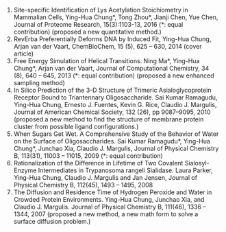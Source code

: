 1. Site-specific Identification of Lys Acetylation Stoichiometry in Mammalian Cells, Ying-Hua Chung*, Tong Zhou*, Jianji Chen, Yue Chen, Journal of Proteome Research, 15(3):1103-13, 2016 (*: equal contribution) (proposed a new quantitative method.) 
2. RevErba Preferentially Deforms DNA by Induced Fit, Ying-Hua Chung, Arjan van der Vaart, ChemBioChem, 15 (5), 625 – 630, 2014 (cover article) 
3. Free Energy Simulation of Helical Transitions. Ning Ma*, Ying-Hua Chung*, Arjan van der Vaart, Journal of Computational Chemistry, 34 (8), 640 – 645, 2013 (*: equal contribution) (proposed a new enhanced sampling method) 
4. In Silico Prediction of the 3-D Structure of Trimeric Asialoglycoprotein Receptor Bound to Triantennary Oligosaccharide. Sai Kumar Ramagudu, Ying-Hua Chung, Ernesto J. Fuentes, Kevin G. Rice, Claudio J. Margulis, Journal of American Chemical Society, 132 (26), pp 9087–9095, 2010 (proposed a new method to find the structure of membrane protein cluster from possible ligand configurations.) 
5. When Sugars Get Wet. A Comprehensive Study of the Behavior of Water on the Surface of Oligosaccharides. Sai Kumar Ramagudu*, Ying-Hua Chung*, Junchao Xia, Claudio J. Margulis, Journal of Physical Chemistry B, 113(31), 11003 – 11015, 2009 (*: equal contribution) 
6. Rationalization of the Difference in Lifetime of Two Covalent Sialosyl-Enzyme Intermediates in Trypanosoma rangeli Sialidase. Laura Parker, Ying-Hua Chung, Claudio J. Margulis and Jan Jensen, Journal of Physical Chemistry B, 112(45), 1493 – 1495, 2008 
7. The Diffusion and Residence Time of Hydrogen Peroxide and Water in Crowded Protein Environments. Ying-Hua Chung, Junchao Xia, and Claudio J. Margulis. Journal of Physical Chemistry B, 111(46), 1336 – 1344, 2007 (proposed a new method, a new math form to solve a surface diffusion problem.)

